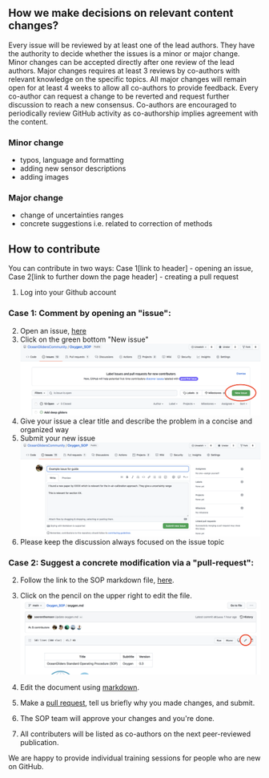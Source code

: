 ## How we make decisions on relevant content changes?

Every issue will be reviewed by at least one of the lead authors. 
They have the authority to decide whether the issues is a minor or major change. 
Minor changes can be accepted directly after one review of the lead authors. 
Major changes requires at least 3 reviews by co-authors with relevant knowledge on the specific topics. 
All major changes will remain open for at least 4 weeks to allow all co-authors to provide feedback. 
Every co-author can request a change to be reverted and request further discussion to reach a new consensus. 
Co-authors are encouraged to periodically review GitHub activity as co-authorship implies agreement with the content.  

### Minor change
- typos, language and formatting
- adding new sensor descriptions
- adding images

### Major change 
- change of uncertainties ranges
- concrete suggestions i.e. related to correction of methods

## How to contribute
You can contribute in two ways: Case 1[link to header] - opening an issue, Case 2[link to further down the page header] - creating a pull request

1. Log into your Github account

### Case 1: Comment by opening an "issue":
2. Open an issue, [here](https://github.com/OceanGlidersCommunity/Oxygen_SOP/issues)
3. Click on the green bottom "New issue"
![edit_markdown_file](images/case_01_issue.png)
4. Give your issue a clear title and describe the problem in a concise and organized way
5. Submit your new issue
![edit_markdown_file](images/submit_new_issue.png)
6. Please keep the discussion always focused on the issue topic

### Case 2: Suggest a concrete modification via a "pull-request":

2. Follow the link to the SOP markdown file, [here](oxygen.md).
3. Click on the pencil on the upper right to edit the file.
![edit_markdown_file](images/edit_markdown_file.png)

4. Edit the document using [markdown](https://guides.github.com/features/mastering-markdown/).
5. Make a [pull request](https://docs.github.com/en/github/collaborating-with-pull-requests/proposing-changes-to-your-work-with-pull-requests/creating-a-pull-request), tell us briefly why you made changes, and submit.
6. The SOP team will approve your changes and you're done.
7. All contributers will be listed as co-authors on the next peer-reviewed publication.

We are happy to provide individual training sessions for people who are new on GitHub.
